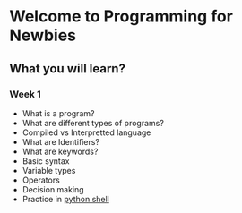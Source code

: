 # Welcome to Programming for Newbies



## What you will learn?

### Week 1

* What is a program?
* What are different types of programs?
* Compiled vs Interpretted language
* What are Identifiers?
* What are keywords?
* Basic syntax
* Variable types
* Operators
* Decision making
* Practice in [python shell](https://www.python.org/shell/)

